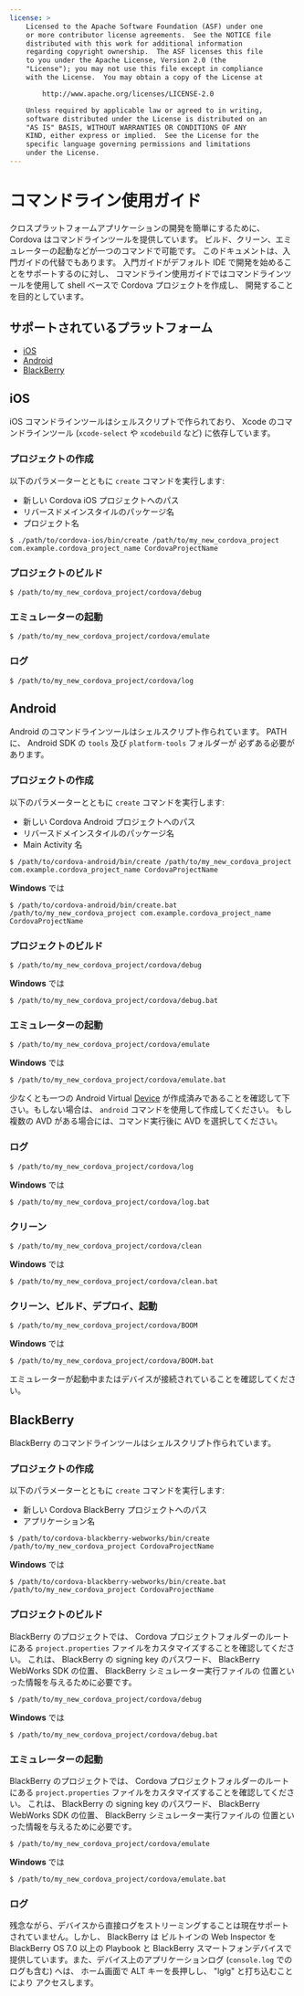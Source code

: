 ```yaml
---
license: >
    Licensed to the Apache Software Foundation (ASF) under one
    or more contributor license agreements.  See the NOTICE file
    distributed with this work for additional information
    regarding copyright ownership.  The ASF licenses this file
    to you under the Apache License, Version 2.0 (the
    "License"); you may not use this file except in compliance
    with the License.  You may obtain a copy of the License at

        http://www.apache.org/licenses/LICENSE-2.0

    Unless required by applicable law or agreed to in writing,
    software distributed under the License is distributed on an
    "AS IS" BASIS, WITHOUT WARRANTIES OR CONDITIONS OF ANY
    KIND, either express or implied.  See the License for the
    specific language governing permissions and limitations
    under the License.
---
```


# コマンドライン使用ガイド

クロスプラットフォームアプリケーションの開発を簡単にするために、
Cordova はコマンドラインツールを提供しています。
ビルド、クリーン、エミュレーターの起動などが一つのコマンドで可能です。
このドキュメントは、入門ガイドの代替でもあります。
入門ガイドがデフォルト IDE で開発を始めることをサポートするのに対し、
コマンドライン使用ガイドではコマンドラインツールを使用して
shell ベースで Cordova プロジェクトを作成し、
開発することを目的としています。

## サポートされているプラットフォーム

* [iOS](#Command-Line%20Usage_ios)
* [Android](#Command-Line%20Usage_android)
* [BlackBerry](#Command-Line%20Usage_blackberry)

## iOS

iOS コマンドラインツールはシェルスクリプトで作られており、
Xcode のコマンドラインツール (`xcode-select` や `xcodebuild` など) に依存しています。

### プロジェクトの作成

以下のパラメーターとともに `create` コマンドを実行します:

* 新しい Cordova iOS プロジェクトへのパス
* リバースドメインスタイルのパッケージ名
* プロジェクト名

<!-- -->

    $ ./path/to/cordova-ios/bin/create /path/to/my_new_cordova_project com.example.cordova_project_name CordovaProjectName

### プロジェクトのビルド

    $ /path/to/my_new_cordova_project/cordova/debug

### エミュレーターの起動

    $ /path/to/my_new_cordova_project/cordova/emulate

### ログ

    $ /path/to/my_new_cordova_project/cordova/log


## Android

Android のコマンドラインツールはシェルスクリプト作られています。
PATH に、 Android SDK の `tools` 及び `platform-tools` フォルダーが
必ずある必要があります。

### プロジェクトの作成

以下のパラメーターとともに `create` コマンドを実行します:

* 新しい Cordova Android プロジェクトへのパス
* リバースドメインスタイルのパッケージ名
* Main Activity 名

<!-- -->

    $ /path/to/cordova-android/bin/create /path/to/my_new_cordova_project com.example.cordova_project_name CordovaProjectName

**Windows** では

    $ /path/to/cordova-android/bin/create.bat /path/to/my_new_cordova_project com.example.cordova_project_name CordovaProjectName

### プロジェクトのビルド

    $ /path/to/my_new_cordova_project/cordova/debug

**Windows** では

    $ /path/to/my_new_cordova_project/cordova/debug.bat

### エミュレーターの起動

    $ /path/to/my_new_cordova_project/cordova/emulate

**Windows** では

    $ /path/to/my_new_cordova_project/cordova/emulate.bat

少なくとも一つの Android Virtual <a href="../../cordova/device/device.html">Device</a> が作成済みであることを確認して下さい。もしない場合は、 `android` コマンドを使用して作成してください。
もし複数の AVD がある場合には、コマンド実行後に AVD を選択してください。

### ログ

    $ /path/to/my_new_cordova_project/cordova/log

**Windows** では

    $ /path/to/my_new_cordova_project/cordova/log.bat

### クリーン

    $ /path/to/my_new_cordova_project/cordova/clean

**Windows** では

    $ /path/to/my_new_cordova_project/cordova/clean.bat

### クリーン、ビルド、デプロイ、起動

    $ /path/to/my_new_cordova_project/cordova/BOOM

**Windows** では

    $ /path/to/my_new_cordova_project/cordova/BOOM.bat

エミュレーターが起動中またはデバイスが接続されていることを確認してください。


## BlackBerry

BlackBerry のコマンドラインツールはシェルスクリプト作られています。

### プロジェクトの作成

以下のパラメーターとともに `create` コマンドを実行します:

* 新しい Cordova BlackBerry プロジェクトへのパス
* アプリケーション名

<!-- -->

    $ /path/to/cordova-blackberry-webworks/bin/create /path/to/my_new_cordova_project CordovaProjectName

**Windows** では

    $ /path/to/cordova-blackberry-webworks/bin/create.bat /path/to/my_new_cordova_project CordovaProjectName

### プロジェクトのビルド

BlackBerry のプロジェクトでは、 Cordova プロジェクトフォルダーのルートにある
`project.properties` ファイルをカスタマイズすることを確認してください。
これは、 BlackBerry の signing key のパスワード、
BlackBerry WebWorks SDK の位置、 BlackBerry シミュレーター実行ファイルの
位置といった情報を与えるために必要です。

    $ /path/to/my_new_cordova_project/cordova/debug

**Windows** では

    $ /path/to/my_new_cordova_project/cordova/debug.bat

### エミュレーターの起動

BlackBerry のプロジェクトでは、 Cordova プロジェクトフォルダーのルートにある
`project.properties` ファイルをカスタマイズすることを確認してください。
これは、 BlackBerry の signing key のパスワード、
BlackBerry WebWorks SDK の位置、 BlackBerry シミュレーター実行ファイルの
位置といった情報を与えるために必要です。

    $ /path/to/my_new_cordova_project/cordova/emulate

**Windows** では

    $ /path/to/my_new_cordova_project/cordova/emulate.bat

### ログ

残念ながら、デバイスから直接ログをストリーミングすることは現在サポート
されていません。しかし、 BlackBerry は ビルトインの Web Inspector を
BlackBerry OS 7.0 以上の Playbook と BlackBerry スマートフォンデバイスで
提供しています。また、デバイス上のアプリケーションログ
(`console.log` でのログも含む) へは、
ホーム画面で ALT キーを長押しし、 "lglg" と打ち込むことにより
アクセスします。
